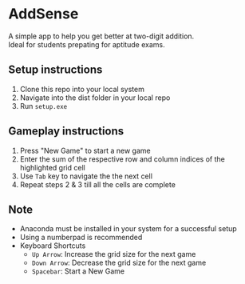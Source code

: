 # AddSense
A simple app to help you get better at two-digit addition.<br>
Ideal for students prepating for aptitude exams.

## Setup instructions
1. Clone this repo into your local system
2. Navigate into the dist folder in your local repo
3. Run <code>setup.exe</code>

## Gameplay instructions
1. Press "New Game" to start a new game
2. Enter the sum of the respective row and column indices of the highlighted grid cell
3. Use <code>Tab</code> key to navigate the the next cell
4. Repeat steps 2 & 3 till all the cells are complete

## Note
* Anaconda must be installed in your system for a successful setup
* Using a numberpad is recommended
* Keyboard Shortcuts
  * <code>Up Arrow</code>: Increase the grid size for the next game
  * <code>Down Arrow</code>: Decrease the grid size for the next game
  * <code>Spacebar</code>: Start a New Game
